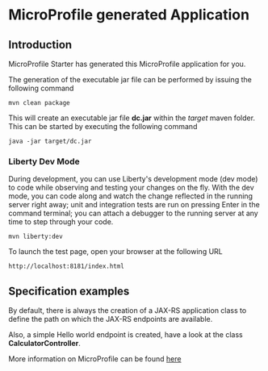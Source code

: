 # MicroProfile generated Application

## Introduction

MicroProfile Starter has generated this MicroProfile application for you.

The generation of the executable jar file can be performed by issuing the following command

    mvn clean package

This will create an executable jar file **dc.jar** within the _target_ maven folder. This can be started by executing the following command

    java -jar target/dc.jar


### Liberty Dev Mode

During development, you can use Liberty's development mode (dev mode) to code while observing and testing your changes on the fly.
With the dev mode, you can code along and watch the change reflected in the running server right away; 
unit and integration tests are run on pressing Enter in the command terminal; you can attach a debugger to the running server at any time to step through your code.

    mvn liberty:dev



To launch the test page, open your browser at the following URL

    http://localhost:8181/index.html

## Specification examples

By default, there is always the creation of a JAX-RS application class to define the path on which the JAX-RS endpoints are available.

Also, a simple Hello world endpoint is created, have a look at the class **CalculatorController**.

More information on MicroProfile can be found [here](https://microprofile.io/)















